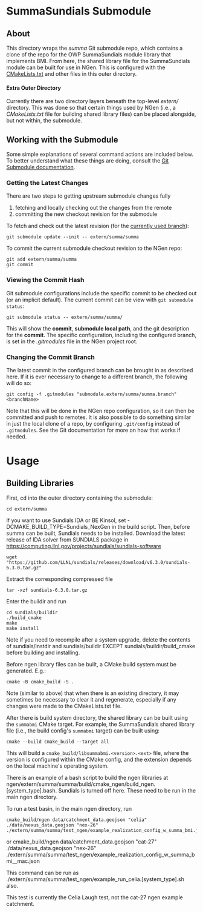 # SummaSundials Submodule

## About

This directory wraps the *summa* Git submodule repo, which contains a clone of the repo for the OWP SummaSundials module library that implements BMI.  From here, the shared library file for the SummaSundials module can be built for use in NGen.  This is configured with the [CMakeLists.txt](CMakeLists.txt) and other files in this outer directory.

#### Extra Outer Directory

Currently there are two directory layers beneath the top-level *extern/* directory.  This was done so that certain things used by NGen (i.e., a *CMakeLists.txt* file for building shared library files) can be placed alongside, but not within, the submodule.

## Working with the Submodule

Some simple explanations of several command actions are included below.  To better understand what these things are doing, consult the [Git Submodule documentation](https://git-scm.com/book/en/v2/Git-Tools-Submodules). 

### Getting the Latest Changes

There are two steps to getting upstream submodule changes fully 
  1. fetching and locally checking out the changes from the remote
  2. committing the new checkout revision for the submodule

To fetch and check out the latest revision (for the [currently used branch](#viewing-the-current-branch)):

    git submodule update --init -- extern/summa/summa

To commit the current submodule checkout revision to the NGen repo:

    git add extern/summa/summa
    git commit

### Viewing the Commit Hash

Git submodule configurations include the specific commit to be checked out (or an implicit default).  The current commit can be view with `git submodule status`:

    git submodule status -- extern/summa/summa/

This will show the **commit**, **submodule local path**, and the git description for the **commit**.  The specific configuration, including the configured branch, is set in the _.gitmodules_ file in the NGen project root.

### Changing the Commit Branch

The latest commit in the configured branch can be brought in as described here.  If it is ever necessary to change to a different branch, the following will do so:

    git config -f .gitmodules "submodule.extern/summa/summa.branch" <branchName>

Note that this will be done in the NGen repo configuration, so it can then be committed and push to remotes.  It is also possible to do something similar in just the local clone of a repo, by configuring `.git/config` instead of `.gitmodules`.  See the Git documentation for more on how that works if needed.

# Usage

## Building Libraries

First, cd into the outer directory containing the submodule:

    cd extern/summa

If you want to use Sundials IDA or BE Kinsol, set -DCMAKE_BUILD_TYPE=Sundials_NexGen in the build script.  Then, before summa can be built, Sundials needs to be installed. 
Download the latest release of IDA solver from SUNDIALS package in https://computing.llnl.gov/projects/sundials/sundials-software

    wget "https://github.com/LLNL/sundials/releases/download/v6.3.0/sundials-6.3.0.tar.gz"

Extract the corresponding compressed file

    tar -xzf sundials-6.3.0.tar.gz
    
Enter the buildir and run

    cd sundials/buildir
    ./build_cmake
    make
    make install
    
Note if you need to recompile after a system upgrade, delete the contents of sundials/instdir and sundials/buildir EXCEPT sundials/buildir/build_cmake before building and installing.

Before ngen library files can be built, a CMake build system must be generated.  E.g.:

    cmake -B cmake_build -S .

Note (similar to above) that when there is an existing directory, it may sometimes be necessary to clear it and regenerate, especially if any changes were made to the CMakeLists.txt file.

After there is build system directory, the shared library can be built using the `summabmi` CMake target. For example, the SummaSundials shared library file (i.e., the build config's `summabmi` target) can be built using:

    cmake --build cmake_build --target all

This will build a `cmake_build/libsummabmi.<version>.<ext>` file, where the version is configured within the CMake config, and the extension depends on the local machine's operating system.    

There is an example of a bash script to build the ngen libraries at ngen/extern/summa/summa/build/cmake_ngen/build_ngen.[system_type].bash. Sundials is turned off here. These need to be run in the main ngen directory.

To run a test basin, in the main ngen directory, run

    cmake_build/ngen data/catchment_data.geojson "celia" ./data/nexus_data.geojson "nex-26" ./extern/summa/summa/test_ngen/example_realization_config_w_summa_bmi.json
or 
    cmake_build/ngen data/catchment_data.geojson "cat-27" ./data/nexus_data.geojson "nex-26" ./extern/summa/summa/test_ngen/example_realization_config_w_summa_bmi__mac.json

This command can be run as ./extern/summa/summa/test_ngen/example_run_celia.[system_type].sh also.

This test is currently the Celia Laugh test, not the cat-27 ngen example catchment.
